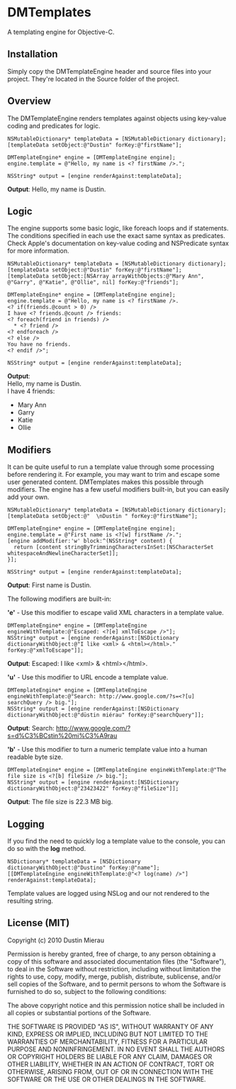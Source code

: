 DMTemplates
===========
A templating engine for Objective-C.

Installation
------------
Simply copy the DMTemplateEngine header and source files into your project. They're located in the Source folder of the project.

Overview
--------
The DMTemplateEngine renders templates against objects using key-value coding and predicates for logic.

    NSMutableDictionary* templateData = [NSMutableDictionary dictionary];
    [templateData setObject:@"Dustin" forKey:@"firstName"];

    DMTemplateEngine* engine = [DMTemplateEngine engine];
    engine.template = @"Hello, my name is <? firstName />.";

    NSString* output = [engine renderAgainst:templateData];

**Output**: Hello, my name is Dustin.

Logic
-----
The engine supports some basic logic, like foreach loops and if statements. The conditions specified in each use the exact same syntax as predicates. Check Apple's documentation on key-value coding and NSPredicate syntax for more information.

    NSMutableDictionary* templateData = [NSMutableDictionary dictionary];
    [templateData setObject:@"Dustin" forKey:@"firstName"];
    [templateData setObject:[NSArray arrayWithObjects:@"Mary Ann", @"Garry", @"Katie", @"Ollie", nil] forKey:@"friends"];
    
    DMTemplateEngine* engine = [DMTemplateEngine engine];
    engine.template = @"Hello, my name is <? firstName />.
    <? if(friends.@count > 0) />
    I have <? friends.@count /> friends:
    <? foreach(friend in friends) />
      * <? friend />
    <? endforeach />
    <? else />
    You have no friends.
    <? endif />";
    
    NSString* output = [engine renderAgainst:templateData];
    
**Output**:  
Hello, my name is Dustin.  
I have 4 friends:  
* Mary Ann  
* Garry  
* Katie  
* Ollie

Modifiers
---------
It can be quite useful to run a template value through some processing before rendering it. For example, you may want to trim and escape some user generated content. DMTemplates makes this possible through modifiers. The engine has a few useful modifiers built-in, but you can easily add your own.

    NSMutableDictionary* templateData = [NSMutableDictionary dictionary];
    [templateData setObject:@"  \nDustin " forKey:@"firstName"];

    DMTemplateEngine* engine = [DMTemplateEngine engine];
    engine.template = @"First name is <?[w] firstName />.";
    [engine addModifier:'w' block:^(NSString* content) {
      return [content stringByTrimmingCharactersInSet:[NSCharacterSet whitespaceAndNewlineCharacterSet]];
    }];

    NSString* output = [engine renderAgainst:templateData];

**Output**: First name is Dustin.

The following modifiers are built-in:

**'e'** - Use this modifier to escape valid XML characters in a template value.

    DMTemplateEngine* engine = [DMTemplateEngine engineWithTemplate:@"Escaped: <?[e] xmlToEscape />"];
    NSString* output = [engine renderAgainst:[NSDictionary dictionaryWithObject:@"I like <xml> & <html></html>." forKey:@"xmlToEscape"]];

**Output**: Escaped: I like &lt;xml&gt; &amp; &lt;html&gt;&lt;/html&gt;.

**'u'** - Use this modifier to URL encode a template value.

    DMTemplateEngine* engine = [DMTemplateEngine engineWithTemplate:@"Search: http://www.google.com/?s=<?[u] searchQuery /> big."];
    NSString* output = [engine renderAgainst:[NSDictionary dictionaryWithObject:@"düstin miérau" forKey:@"searchQuery"]];

**Output**: Search: http://www.google.com/?s=d%C3%BCstin%20mi%C3%A9rau

**'b'** - Use this modifier to turn a numeric template value into a human readable byte size.

    DMTemplateEngine* engine = [DMTemplateEngine engineWithTemplate:@"The file size is <?[b] fileSize /> big."];
    NSString* output = [engine renderAgainst:[NSDictionary dictionaryWithObject:@"23423422" forKey:@"fileSize"]];

**Output**: The file size is 22.3 MB big.

Logging
-------
If you find the need to quickly log a template value to the console, you can do so with the **log** method.

    NSDictionary* templateData = [NSDictionary dictionaryWithObject:@"Dustino" forKey:@"name"];
    [[DMTemplateEngine engineWithTemplate:@"<? log(name) />"] renderAgainst:templateData];

Template values are logged using NSLog and our not rendered to the resulting string.

License (MIT)
-------------

Copyright (c) 2010 Dustin Mierau

Permission is hereby granted, free of charge, to any person obtaining a copy of this software and associated documentation files (the "Software"), to deal in the Software without restriction, including without limitation the rights to use, copy, modify, merge, publish, distribute, sublicense, and/or sell copies of the Software, and to permit persons to whom the Software is furnished to do so, subject to the following conditions:

The above copyright notice and this permission notice shall be included in all copies or substantial portions of the Software.

THE SOFTWARE IS PROVIDED "AS IS", WITHOUT WARRANTY OF ANY KIND, EXPRESS OR IMPLIED, INCLUDING BUT NOT LIMITED TO THE WARRANTIES OF MERCHANTABILITY, FITNESS FOR A PARTICULAR PURPOSE AND NONINFRINGEMENT. IN NO EVENT SHALL THE AUTHORS OR COPYRIGHT HOLDERS BE LIABLE FOR ANY CLAIM, DAMAGES OR OTHER LIABILITY, WHETHER IN AN ACTION OF CONTRACT, TORT OR OTHERWISE, ARISING FROM, OUT OF OR IN CONNECTION WITH THE SOFTWARE OR THE USE OR OTHER DEALINGS IN THE SOFTWARE.